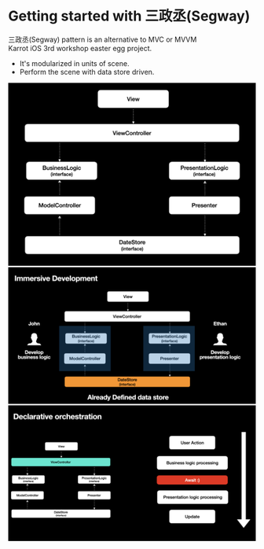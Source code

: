 # Getting started with 三政丞(Segway)
三政丞(Segway) pattern is an alternative to MVC or MVVM
<br />
Karrot iOS 3rd workshop easter egg project.

- It's modularized in units of scene.
- Perform the scene with data store driven.

<img src="https://github.com/GeekTree0101/SegwayPatternExample/blob/master/res/1.png" />


<img src="https://github.com/GeekTree0101/SegwayPatternExample/blob/master/res/2.png" />


<img src="https://github.com/GeekTree0101/SegwayPatternExample/blob/master/res/3.png" />
